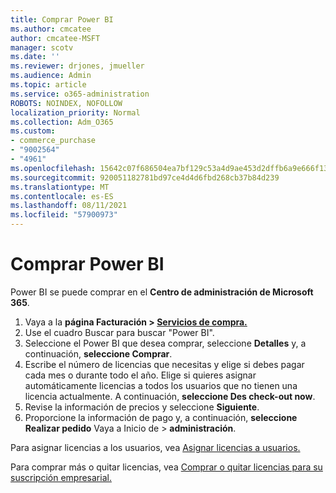 ```yaml
---
title: Comprar Power BI
ms.author: cmcatee
author: cmcatee-MSFT
manager: scotv
ms.date: ''
ms.reviewer: drjones, jmueller
ms.audience: Admin
ms.topic: article
ms.service: o365-administration
ROBOTS: NOINDEX, NOFOLLOW
localization_priority: Normal
ms.collection: Adm_O365
ms.custom:
- commerce_purchase
- "9002564"
- "4961"
ms.openlocfilehash: 15642c07f686504ea7bf129c53a4d9ae453d2dffb6a9e666f1312ed35acf9c16
ms.sourcegitcommit: 920051182781bd97ce4d4d6fbd268cb37b84d239
ms.translationtype: MT
ms.contentlocale: es-ES
ms.lasthandoff: 08/11/2021
ms.locfileid: "57900973"
---
```

# <a name="purchase-power-bi"></a>Comprar Power BI

Power BI se puede comprar en el **Centro de administración de Microsoft 365**.

1. Vaya a la **página Facturación > [Servicios de compra.](https://go.microsoft.com/fwlink/p/?linkid=868433)**
2. Use el cuadro Buscar para buscar "Power BI".
3. Seleccione el Power BI que desea comprar, seleccione **Detalles** y, a continuación, **seleccione Comprar**.
4. Escribe el número de licencias que necesitas y elige si debes pagar cada mes o durante todo el año. Elige si quieres asignar automáticamente licencias a todos los usuarios que no tienen una licencia actualmente. A continuación, **seleccione Des check-out now**.
5. Revise la información de precios y seleccione **Siguiente**.
6. Proporcione la información de pago y, a continuación, **seleccione Realizar pedido** Vaya a Inicio de  >  **administración**.

Para asignar licencias a los usuarios, vea [Asignar licencias a usuarios.](https://docs.microsoft.com/microsoft-365/admin/manage/assign-licenses-to-users)

Para comprar más o quitar licencias, vea [Comprar o quitar licencias para su suscripción empresarial.](https://docs.microsoft.com/microsoft-365/commerce/licenses/buy-licenses)